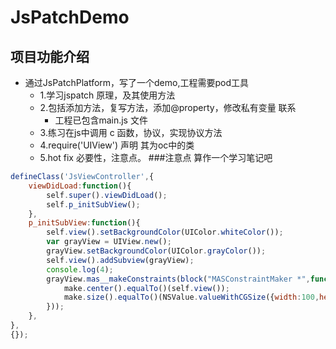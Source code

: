 JsPatchDemo  
====
 
项目功能介绍
--------
* 通过JsPatchPlatform，写了一个demo,工程需要pod工具
  * 1.学习jspatch 原理，及其使用方法
  * 2.包括添加方法，复写方法，添加@property，修改私有变量 联系
    * 工程已包含main.js 文件
  * 3.练习在js中调用 c 函数，协议，实现协议方法
  * 4.require('UIView') 声明 其为oc中的类
  * 5.hot fix 必要性，注意点。
###注意点
算作一个学习笔记吧
```js 
defineClass('JsViewController',{
	viewDidLoad:function(){
		self.super().viewDidLoad();
		self.p_initSubView();
	},
	p_initSubView:function(){
		self.view().setBackgroundColor(UIColor.whiteColor());
		var grayView = UIView.new();
		grayView.setBackgroundColor(UIColor.grayColor());
		self.view().addSubview(grayView);
		console.log(4);
		grayView.mas__makeConstraints(block("MASConstraintMaker *",function(make){
			make.center().equalTo()(self.view());
			make.size().equalTo()(NSValue.valueWithCGSize({width:100,height:200}));
		}));
	},
},
{});

